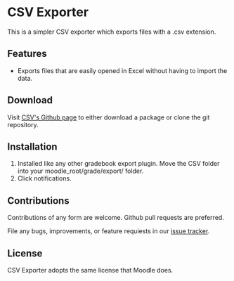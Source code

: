 # CSV Exporter

This is a simpler CSV exporter which exports files with a .csv extension.

## Features

* Exports files that are easily opened in Excel without having to import the data.

## Download

Visit [CSV's Github page][csv_github] to either download a package or clone the git repository.

## Installation

1. Installed like any other gradebook export plugin. Move the CSV folder into your moodle_root/grade/export/ folder.
2. Click notifications.


## Contributions

Contributions of any form are welcome. Github pull requests are preferred.

File any bugs, improvements, or feature requiests in our [issue tracker][issues].

## License

CSV Exporter adopts the same license that Moodle does.

[csv_github]: https://github.com/lsuits/csv
[issues]: https://github.com/lsuits/csv/issues

